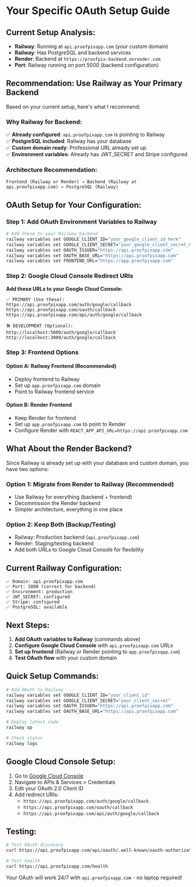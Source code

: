 # Your Specific OAuth Setup Guide

## Current Setup Analysis:
- **Railway**: Running at `api.proofpixapp.com` (your custom domain)
- **Railway**: Has PostgreSQL and backend services
- **Render**: Backend at `https://proofpix-backend.onrender.com`
- **Port**: Railway running on port 5000 (backend configuration)

## Recommendation: Use Railway as Your Primary Backend

Based on your current setup, here's what I recommend:

### Why Railway for Backend:
✅ **Already configured**: `api.proofpixapp.com` is pointing to Railway  
✅ **PostgreSQL included**: Railway has your database  
✅ **Custom domain ready**: Professional URL already set up  
✅ **Environment variables**: Already has JWT_SECRET and Stripe configured  

### Architecture Recommendation:
```
Frontend (Railway or Render) → Backend (Railway at api.proofpixapp.com) → PostgreSQL (Railway)
```

## OAuth Setup for Your Configuration:

### Step 1: Add OAuth Environment Variables to Railway
```bash
# Add these to your Railway backend
railway variables set GOOGLE_CLIENT_ID="your_google_client_id_here"
railway variables set GOOGLE_CLIENT_SECRET="your_google_client_secret_here"
railway variables set OAUTH_ISSUER="https://api.proofpixapp.com"
railway variables set OAUTH_BASE_URL="https://api.proofpixapp.com"
railway variables set FRONTEND_URL="https://app.proofpixapp.com"
```

### Step 2: Google Cloud Console Redirect URIs
**Add these URLs to your Google Cloud Console:**

```
✅ PRIMARY (Use these):
https://api.proofpixapp.com/auth/google/callback
https://api.proofpixapp.com/oauth/callback
https://api.proofpixapp.com/api/auth/google/callback

🛠️ DEVELOPMENT (Optional):
http://localhost:5000/auth/google/callback
http://localhost:3000/auth/google/callback
```

### Step 3: Frontend Options

#### Option A: Railway Frontend (Recommended)
- Deploy frontend to Railway
- Set up `app.proofpixapp.com` domain
- Point to Railway frontend service

#### Option B: Render Frontend
- Keep Render for frontend
- Set up `app.proofpixapp.com` to point to Render
- Configure Render with `REACT_APP_API_URL=https://api.proofpixapp.com`

## What About the Render Backend?

Since Railway is already set up with your database and custom domain, you have two options:

### Option 1: Migrate from Render to Railway (Recommended)
- Use Railway for everything (backend + frontend)
- Decommission the Render backend
- Simpler architecture, everything in one place

### Option 2: Keep Both (Backup/Testing)
- Railway: Production backend (`api.proofpixapp.com`)
- Render: Staging/testing backend
- Add both URLs to Google Cloud Console for flexibility

## Current Railway Configuration:
```
✅ Domain: api.proofpixapp.com
✅ Port: 5000 (correct for backend)
✅ Environment: production
✅ JWT_SECRET: configured
✅ Stripe: configured
✅ PostgreSQL: available
```

## Next Steps:

1. **Add OAuth variables to Railway** (commands above)
2. **Configure Google Cloud Console** with `api.proofpixapp.com` URLs
3. **Set up frontend** (Railway or Render pointing to `app.proofpixapp.com`)
4. **Test OAuth flow** with your custom domain

## Quick Setup Commands:

```bash
# Add OAuth to Railway
railway variables set GOOGLE_CLIENT_ID="your_client_id"
railway variables set GOOGLE_CLIENT_SECRET="your_client_secret"
railway variables set OAUTH_ISSUER="https://api.proofpixapp.com"
railway variables set OAUTH_BASE_URL="https://api.proofpixapp.com"

# Deploy latest code
railway up

# Check status
railway logs
```

## Google Cloud Console Setup:
1. Go to [Google Cloud Console](https://console.cloud.google.com/)
2. Navigate to APIs & Services > Credentials
3. Edit your OAuth 2.0 Client ID
4. Add redirect URIs:
   - `https://api.proofpixapp.com/auth/google/callback`
   - `https://api.proofpixapp.com/oauth/callback`
   - `https://api.proofpixapp.com/api/auth/google/callback`

## Testing:
```bash
# Test OAuth discovery
curl https://api.proofpixapp.com/api/oauth/.well-known/oauth-authorization-server

# Test health
curl https://api.proofpixapp.com/health
```

Your OAuth will work 24/7 with `api.proofpixapp.com` - no laptop required! 